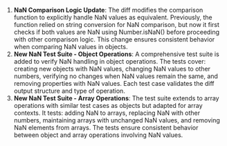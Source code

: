 1. **NaN Comparison Logic Update**:
The diff modifies the comparison function to explicitly handle NaN values as equivalent. Previously, the function relied on string conversion for NaN comparison, but now it first checks if both values are NaN using Number.isNaN() before proceeding with other comparison logic. This change ensures consistent behavior when comparing NaN values in objects.
2. **New NaN Test Suite - Object Operations**:
A comprehensive test suite is added to verify NaN handling in object operations. The tests cover: creating new objects with NaN values, changing NaN values to other numbers, verifying no changes when NaN values remain the same, and removing properties with NaN values. Each test case validates the diff output structure and type of operation.
3. **New NaN Test Suite - Array Operations**:
The test suite extends to array operations with similar test cases as objects but adapted for array contexts. It tests: adding NaN to arrays, replacing NaN with other numbers, maintaining arrays with unchanged NaN values, and removing NaN elements from arrays. The tests ensure consistent behavior between object and array operations involving NaN values.
